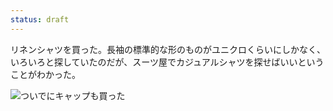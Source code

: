 ```yaml
---
status: draft
---
```


リネンシャツを買った。長袖の標準的な形のものがユニクロくらいにしかなく、いろいろと探していたのだが、スーツ屋でカジュアルシャツを探せばいいということがわかった。

![ついでにキャップも買った](https://photos.apkas.net/medium/202408/20240804-181233.webp)
